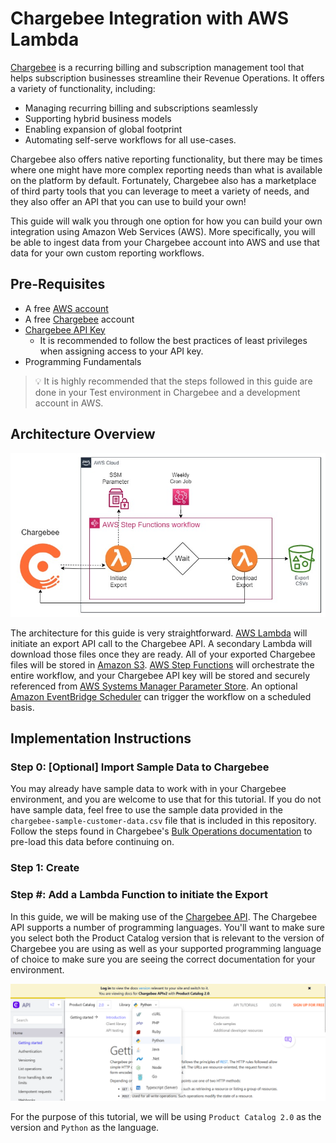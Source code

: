 
# Chargebee Integration with AWS Lambda
[Chargebee](https://www.chargebee.com/) is a recurring billing and subscription management tool that helps subscription businesses streamline their Revenue Operations. It offers a variety of functionality, including:
- Managing recurring billing and subscriptions seamlessly
- Supporting hybrid business models
- Enabling expansion of global footprint
- Automating self-serve workflows for all use-cases.

Chargebee also offers native reporting functionality, but there may be times where one might have more complex reporting needs than what is available on the platform by default. Fortunately, Chargebee also has a marketplace of third party tools that you can leverage to meet a variety of needs, and they also offer an API that you can use to build your own!

This guide will walk you through one option for how you can build your own integration using Amazon Web Services (AWS). More specifically, you will be able to ingest data from your Chargebee account into AWS and use that data for your own custom reporting workflows.

## Pre-Requisites
- A free [AWS account](https://aws.amazon.com/free/)
- A free [Chargebee](https://www.chargebee.com/) account
- [Chargebee API Key](https://www.chargebee.com/docs/2.0/api_keys.html)
  - It is recommended to follow the best practices of least privileges when assigning access to your API key.
- Programming Fundamentals

>:bulb: It is highly recommended that the steps followed in this guide are done in your Test environment in Chargebee and a development account in AWS.

## Architecture Overview

![architecture](img/architecture.jpg)

The architecture for this guide is very straightforward. [AWS Lambda](https://aws.amazon.com/lambda/) will initiate an export API call to the Chargebee API. A secondary Lambda will download those files once they are ready. All of your exported Chargebee files will be stored in [Amazon S3](https://aws.amazon.com/s3/). [AWS Step Functions](https://aws.amazon.com/step-functions/) will orchestrate the entire workflow, and your Chargebee API key will be stored and securely referenced from [AWS Systems Manager Parameter Store](https://docs.aws.amazon.com/systems-manager/latest/userguide/systems-manager-parameter-store.html). An optional [Amazon EventBridge Scheduler](https://docs.aws.amazon.com/eventbridge/latest/userguide/scheduler.html) can trigger the workflow on a scheduled basis.

## Implementation Instructions

### Step 0: [Optional] Import Sample Data to Chargebee
You may already have sample data to work with in your Chargebee environment, and you are welcome to use that for this tutorial. If you do not have sample data, feel free to use the sample data provided in the `chargebee-sample-customer-data.csv` file that is included in this repository. Follow the steps found in Chargebee's [Bulk Operations documentation](https://www.chargebee.com/docs/2.0/bulk-operations.html) to pre-load this data before continuing on.


### Step 1: Create





### Step #: Add a Lambda Function to initiate the Export
In this guide, we will be making use of the [Chargebee API](https://apidocs.chargebee.com/docs/api?prod_cat_ver=2). The Chargebee API supports a number of programming languages. You'll want to make sure you select both the Product Catalog version that is relevant to the version of Chargebee you are using as well as your supported programming language of choice to make sure you are seeing the correct documentation for your environment. 

![architecture](img/chargebee-api-docs.png)

For the purpose of this tutorial, we will be using `Product Catalog 2.0` as the version and `Python` as the language.


